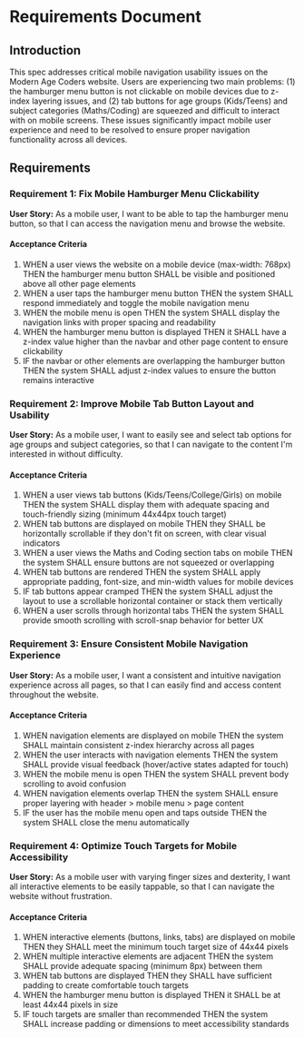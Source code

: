 # Requirements Document

## Introduction

This spec addresses critical mobile navigation usability issues on the Modern Age Coders website. Users are experiencing two main problems: (1) the hamburger menu button is not clickable on mobile devices due to z-index layering issues, and (2) tab buttons for age groups (Kids/Teens) and subject categories (Maths/Coding) are squeezed and difficult to interact with on mobile screens. These issues significantly impact mobile user experience and need to be resolved to ensure proper navigation functionality across all devices.

## Requirements

### Requirement 1: Fix Mobile Hamburger Menu Clickability

**User Story:** As a mobile user, I want to be able to tap the hamburger menu button, so that I can access the navigation menu and browse the website.

#### Acceptance Criteria

1. WHEN a user views the website on a mobile device (max-width: 768px) THEN the hamburger menu button SHALL be visible and positioned above all other page elements
2. WHEN a user taps the hamburger menu button THEN the system SHALL respond immediately and toggle the mobile navigation menu
3. WHEN the mobile menu is open THEN the system SHALL display the navigation links with proper spacing and readability
4. WHEN the hamburger menu button is displayed THEN it SHALL have a z-index value higher than the navbar and other page content to ensure clickability
5. IF the navbar or other elements are overlapping the hamburger button THEN the system SHALL adjust z-index values to ensure the button remains interactive

### Requirement 2: Improve Mobile Tab Button Layout and Usability

**User Story:** As a mobile user, I want to easily see and select tab options for age groups and subject categories, so that I can navigate to the content I'm interested in without difficulty.

#### Acceptance Criteria

1. WHEN a user views tab buttons (Kids/Teens/College/Girls) on mobile THEN the system SHALL display them with adequate spacing and touch-friendly sizing (minimum 44x44px touch target)
2. WHEN tab buttons are displayed on mobile THEN they SHALL be horizontally scrollable if they don't fit on screen, with clear visual indicators
3. WHEN a user views the Maths and Coding section tabs on mobile THEN the system SHALL ensure buttons are not squeezed or overlapping
4. WHEN tab buttons are rendered THEN the system SHALL apply appropriate padding, font-size, and min-width values for mobile devices
5. IF tab buttons appear cramped THEN the system SHALL adjust the layout to use a scrollable horizontal container or stack them vertically
6. WHEN a user scrolls through horizontal tabs THEN the system SHALL provide smooth scrolling with scroll-snap behavior for better UX

### Requirement 3: Ensure Consistent Mobile Navigation Experience

**User Story:** As a mobile user, I want a consistent and intuitive navigation experience across all pages, so that I can easily find and access content throughout the website.

#### Acceptance Criteria

1. WHEN navigation elements are displayed on mobile THEN the system SHALL maintain consistent z-index hierarchy across all pages
2. WHEN the user interacts with navigation elements THEN the system SHALL provide visual feedback (hover/active states adapted for touch)
3. WHEN the mobile menu is open THEN the system SHALL prevent body scrolling to avoid confusion
4. WHEN navigation elements overlap THEN the system SHALL ensure proper layering with header > mobile menu > page content
5. IF the user has the mobile menu open and taps outside THEN the system SHALL close the menu automatically

### Requirement 4: Optimize Touch Targets for Mobile Accessibility

**User Story:** As a mobile user with varying finger sizes and dexterity, I want all interactive elements to be easily tappable, so that I can navigate the website without frustration.

#### Acceptance Criteria

1. WHEN interactive elements (buttons, links, tabs) are displayed on mobile THEN they SHALL meet the minimum touch target size of 44x44 pixels
2. WHEN multiple interactive elements are adjacent THEN the system SHALL provide adequate spacing (minimum 8px) between them
3. WHEN tab buttons are displayed THEN they SHALL have sufficient padding to create comfortable touch targets
4. WHEN the hamburger menu button is displayed THEN it SHALL be at least 44x44 pixels in size
5. IF touch targets are smaller than recommended THEN the system SHALL increase padding or dimensions to meet accessibility standards
